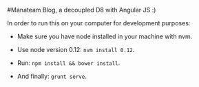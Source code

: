 #Manateam Blog, a decoupled D8 with Angular JS :)

In order to run this on your computer for development purposes:
- Make sure you have node installed in your machine with nvm.

- Use node version 0.12: `nvm install 0.12`.

- Run: `npm install && bower install`.

- And finally: `grunt serve`.
